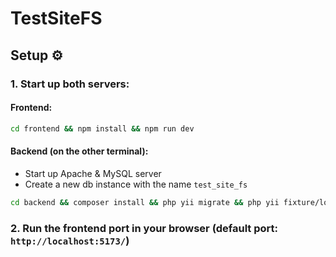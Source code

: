 # TestSiteFS

## Setup ⚙️

### 1. Start up both servers:

#### Frontend:

```bash
cd frontend && npm install && npm run dev
```

#### Backend (on the other terminal):

-   Start up Apache & MySQL server
-   Create a new db instance with the name `test_site_fs`

```bash
cd backend && composer install && php yii migrate && php yii fixture/load User && php yii serve
```

### 2. Run the frontend port in your browser (default port: ```http://localhost:5173/```)
